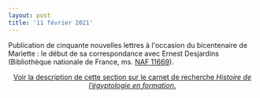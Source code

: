 ```yaml
---
layout: post
title: '11 février 2021'
---
```

<p>Publication de cinquante nouvelles lettres à l'occasion du bicentenaire de Mariette : le début de sa correspondance avec Ernest Desjardins (Bibliothèque nationale de France, ms. <a href="https://archivesetmanuscrits.bnf.fr/ark:/12148/cc11510f">NAF 11669</a>).</p>
<center><p><a href="http://hef.hypotheses.org/977">Voir la description de cette section sur le carnet de recherche <i>Histoire de l’égyptologie en formation</i>.</a></p></center>

